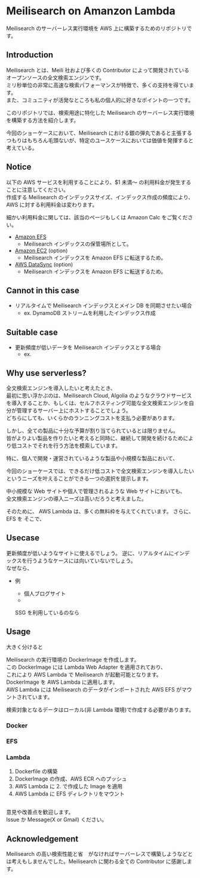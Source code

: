 # Meilisearch on Amanzon Lambda

Meilisearch のサーバーレス実行環境を AWS 上に構築するためのリポジトリです。  

## Introduction 

Meilisearch とは、Meili 社および多くの Contributor によって開発されているオープンソースの全文検索エンジンです。  
ミリ秒単位の非常に高速な検索パフォーマンスが特徴で、多くの支持を得ています。  
また、コミュニティが活発なところも私の個人的に好きなポイントの一つです。

このリポジトリでは、検索用途に特化した Meilisearch のサーバーレス実行環境を構築する方法を紹介します。  

今回のショーケースにおいて、Meilisearch における銀の弾丸であると主張するつもりはもちろん毛頭ないが、特定のユースケースにおいては価値を発揮すると考えている。

## Notice

以下の AWS サービスを利用することにより、$1 未満～ の利用料金が発生することに注意してください。  
作成する Meilisearch のインデックスサイズ、インデックス作成の頻度により、AWS に対する利用料金は変わります。

細かい利用料金に関しては、該当のページもしくは Amazon Calc をご覧ください。

- [Amazon EFS](https://aws.amazon.com/jp/efs/pricing/)
    - Meilisearch インデックスの保管場所として。
- [Amazon EC2](https://aws.amazon.com/jp/ec2/pricing/) (option)
    - Meilisearch インデックスを Amazon EFS に転送するため。
- [AWS DataSync](https://aws.amazon.com/jp/datasync/pricing/) (option)
    - Meilisearch インデックスを Amazon EFS に転送するため。

## Cannot in this case 

- リアルタイムで Meilisearch インデックスとメイン DB を同期させたい場合
    - ex. DynamoDB ストリームを利用したインデックス作成

## Suitable case 

- 更新頻度が低いデータを Meilisearch インデックスとする場合
    - ex. 

## Why use serverless?

全文検索エンジンを導入したいと考えたとき、  
最初に思い浮かぶのは、Meilisearch Cloud, Algolia のようなクラウドサービスを導入することか、もしくは、セルフホスティング可能な全文検索エンジンを自分が管理するサーバー上にホストすることでしょう。  
どちらにしても、いくらかのランニングコストを支払う必要があります。

しかし、全ての製品に十分な予算が割り当てられているとは限りません。  
皆がよりよい製品を作りたいと考えると同時に、継続して開発を続けるためにより低コストでそれを行う方法を模索しています。  

特に、個人で開発・運営されているような製品や小規模な製品において、

今回のショーケースでは、できるだけ低コストで全文検索エンジンを導入したいというニーズを叶えることができる一つの選択を提示します。

中小規模な Web サイトや個人で管理されるような Web サイトにおいても、  
全文検索エンジンの導入ニーズは高いだろうと考えました。  



そのために、
AWS Lambda は、多くの無料枠を与えてくれています。  さらに、EFS を
そこで、



## Usecase

更新頻度が低いようなサイトに使えるでしょう。
逆に、リアルタイムにインデックスを行うようなケースには向いていないでしょう。  
なぜなら、


- 例
    - 個人ブログサイト
    - 

    SSG を利用しているのなら

## Usage 

大きく分けると

Meilisearch の実行環境の DockerImage を作成します。  
この DockerImage には Lambda Web Adapter を適用されており、  
これにより AWS Lambda で Meilisearch が起動可能となります。  
DockerImage を AWS Lambda に適用します。  
AWS Lambda には Meilisearch のデータがインポートされた AWS EFS がマウントされています。

検索対象となるデータはローカル(非 Lambda 環境)で作成する必要があります。

### Docker 

### EFS

### Lambda 

1. Dockerfile の構築
2. DockerImage の作成、AWS ECR へのプッシュ
3. AWS Lambda に 2. で作成した Image を適用
4. AWS Lambda に EFS ディレクトリをマウント


## 

意見や改善点を歓迎します。  
Issue か Message(X or Gmail) ください。

## Acknowledgement 

Meilisearch の高い検索性能と省　がなければサーバーレスで構築しようなどとは考えもしませんでした。Meilisearch に関わる全ての Contributor に感謝します。
